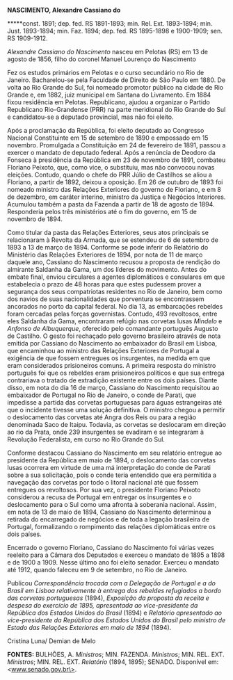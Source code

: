 **NASCIMENTO, Alexandre Cassiano do**

**\***const. 1891; dep. fed. RS 1891-1893; min. Rel. Ext. 1893-1894;
min. Just. 1893-1894; min. Faz. 1894; dep. fed. RS 1895-1898 e
1900-1909; sen. RS 1909-1912.

*Alexandre Cassiano do Nascimento* nasceu em Pelotas (RS) em 13 de
agosto de 1856, filho do coronel Manuel Lourenço do Nascimento

Fez os estudos primários em Pelotas e o curso secundário no Rio de
Janeiro. Bacharelou-se pela Faculdade de Direito de São Paulo em 1880.
De volta ao Rio Grande do Sul, foi nomeado promotor público na cidade de
Rio Grande e, em 1882, juiz municipal em Santana do Livramento. Em 1884
fixou residência em Pelotas. Republicano, ajudou a organizar o Partido
Republicano Rio-Grandense (PRR) na parte meridional do Rio Grande do Sul
e candidatou-se a deputado provincial, mas não foi eleito.

Após a proclamação da República, foi eleito deputado ao Congresso
Nacional Constituinte em 15 de setembro de 1890 e empossado em 15
novembro. Promulgada a Constituição em 24 de fevereiro de 1891, passou a
exercer o mandato de deputado federal. Após a renúncia de Deodoro da
Fonseca à presidência da República em 23 de novembro de 1891, combateu
Floriano Peixoto, que, como vice, o substituiu, mas não convocou novas
eleições. Contudo, quando o chefe do PRR Júlio de Castilhos se aliou a
Floriano, a partir de 1892, deixou a oposição. Em 26 de outubro de 1893
foi nomeado ministro das Relações Exteriores do governo de Floriano, e
em 8 de dezembro, em caráter interino, ministro da Justiça e Negócios
Interiores. Acumulou também a pasta da Fazenda a partir de 18 de agosto
de 1894. Responderia pelos três ministérios até o fim do governo, em 15
de novembro de 1894.

Como titular da pasta das Relações Exteriores, seus atos principais se
relacionaram à Revolta da Armada, que se estendeu de 6 de setembro de
1893 a 13 de março de 1894. Conforme se pode inferir do Relatório do
Ministério das Relações Exteriores de 1894, por nota de 11 de março
daquele ano, Cassiano do Nascimento recusou a proposta de rendição do
almirante Saldanha da Gama, um dos líderes do movimento. Antes do embate
final, enviou circulares a agentes diplomáticos e consulares em que
estabelecia o prazo de 48 horas para que estes pudessem prover a
segurança dos seus compatriotas residentes no Rio de Janeiro, bem como
dos navios de suas nacionalidades que porventura se encontrassem
ancorados no porto da capital federal. No dia 13, as embarcações
rebeldes foram cercadas pelas forças governistas. Contudo, 493
revoltosos, entre eles Saldanha da Gama, encontraram refúgio nas
corvetas lusas *Mindelo* e *Anfonso de Albuquerque*, oferecido pelo
comandante português Augusto de Castilho. O gesto foi rechaçado pelo
governo brasileiro através de nota emitida por Cassiano do Nascimento ao
embaixador do Brasil em Lisboa, que encaminhou ao ministro das Relações
Exteriores de Portugal a exigência de que fossem entregues os
insurgentes, na medida em que eram considerados prisioneiros comuns. A
primeira resposta do ministro português foi que os rebeldes eram
prisioneiros políticos e que sua entrega contrariava o tratado de
extradição existente entre os dois países. Diante disso, em nota do dia
16 de março, Cassiano do Nascimento requisitou ao embaixador de Portugal
no Rio de Janeiro, o conde de Parati, que impedisse a partida das
corvetas portuguesas para águas estrangeiras até que o incidente tivesse
uma solução definitiva. O ministro chegou a permitir o deslocamento das
corvetas até Angra dos Reis ou para a região denominada Saco de Itaipu.
Todavia, as corvetas se deslocaram em direção ao rio da Prata, onde 239
insurgentes se evadiram e se integraram à Revolução Federalista, em
curso no Rio Grande do Sul.

Conforme destacou Cassiano do Nascimento em seu relatório entregue ao
presidente da República em maio de 1894, o deslocamento das corvetas
lusas ocorrera em virtude de uma má interpretação do conde de Parati
sobre a sua solicitação, pois o conde teria entendido que era permitida
a navegação das corvetas por todo o litoral nacional até que fossem
entregues os revoltosos. Por sua vez, o presidente Floriano Peixoto
considerou a recusa de Portugal em entregar os insurgentes e o
deslocamento para o Sul como uma afronta à soberania nacional. Assim, em
nota de 13 de maio de 1894, Cassiano do Nascimento determinou a retirada
do encarregado de negócios e de toda a legação brasileira de Portugal,
formalizando o rompimento das relações diplomáticas entre os dois
países.

Encerrado o governo Floriano, Cassiano do Nascimento foi várias vezes
reeleito para a Câmara dos Deputados e exerceu o mandato de 1895 a 1898
e de 1900 a 1909. Nesse último ano foi eleito senador. Exerceu o mandato
até 1912, quando faleceu em 9 de setembro, no Rio de Janeiro.

Publicou *Correspondência trocada com a Delegação de Portugal e a do
Brasil em Lisboa relativamente à entrega dos rebeldes refugiados a bordo
das corvetas portuguesas* (1894), *Exposição da proposta da receita e
despesa do exercício de 1895, apresentada ao vice-presidente da
República dos Estados Unidos do Brasil* (1894) e *Relatório apresentado
ao vice-presidente da República dos Estados Unidos do Brasil pelo
ministro de Estado das Relações Exteriores em maio de 1894* (1894).

Cristina Luna/ Demian de Melo

**FONTES:** BULHÕES, A. *Ministros*; MIN. FAZENDA. *Ministros*; MIN.
REL. EXT. *Ministros*; MIN. REL. EXT. *Relatório* (1894, 1895); SENADO.
Disponível em: \<www.senado.gov.br\>.
